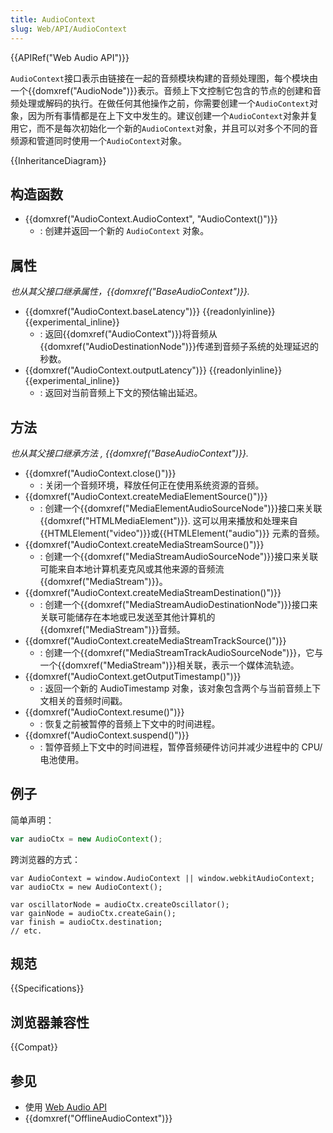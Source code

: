 ```yaml
---
title: AudioContext
slug: Web/API/AudioContext
---
```


{{APIRef("Web Audio API")}}

`AudioContext`接口表示由链接在一起的音频模块构建的音频处理图，每个模块由一个{{domxref("AudioNode")}}表示。音频上下文控制它包含的节点的创建和音频处理或解码的执行。在做任何其他操作之前，你需要创建一个`AudioContext`对象，因为所有事情都是在上下文中发生的。建议创建一个`AudioContext`对象并复用它，而不是每次初始化一个新的`AudioContext`对象，并且可以对多个不同的音频源和管道同时使用一个`AudioContext`对象。

{{InheritanceDiagram}}

## 构造函数

- {{domxref("AudioContext.AudioContext", "AudioContext()")}}
  - : 创建并返回一个新的 `AudioContext` 对象。

## 属性

_也从其父接口继承属性，{{domxref("BaseAudioContext")}}._

- {{domxref("AudioContext.baseLatency")}} {{readonlyinline}} {{experimental_inline}}
  - : 返回{{domxref("AudioContext")}}将音频从{{domxref("AudioDestinationNode")}}传递到音频子系统的处理延迟的秒数。
- {{domxref("AudioContext.outputLatency")}} {{readonlyinline}} {{experimental_inline}}
  - : 返回对当前音频上下文的预估输出延迟。

## 方法

_也从其父接口继承方法 , {{domxref("BaseAudioContext")}}._

- {{domxref("AudioContext.close()")}}
  - : 关闭一个音频环境，释放任何正在使用系统资源的音频。
- {{domxref("AudioContext.createMediaElementSource()")}}
  - : 创建一个{{domxref("MediaElementAudioSourceNode")}}接口来关联{{domxref("HTMLMediaElement")}}. 这可以用来播放和处理来自{{HTMLElement("video")}}或{{HTMLElement("audio")}} 元素的音频。
- {{domxref("AudioContext.createMediaStreamSource()")}}
  - : 创建一个{{domxref("MediaStreamAudioSourceNode")}}接口来关联可能来自本地计算机麦克风或其他来源的音频流{{domxref("MediaStream")}}。
- {{domxref("AudioContext.createMediaStreamDestination()")}}
  - : 创建一个{{domxref("MediaStreamAudioDestinationNode")}}接口来关联可能储存在本地或已发送至其他计算机的{{domxref("MediaStream")}}音频。
- {{domxref("AudioContext.createMediaStreamTrackSource()")}}
  - : 创建一个{{domxref("MediaStreamTrackAudioSourceNode")}}，它与一个{{domxref("MediaStream")}}相关联，表示一个媒体流轨迹。
- {{domxref("AudioContext.getOutputTimestamp()")}}
  - : 返回一个新的 AudioTimestamp 对象，该对象包含两个与当前音频上下文相关的音频时间戳。
- {{domxref("AudioContext.resume()")}}
  - : 恢复之前被暂停的音频上下文中的时间进程。
- {{domxref("AudioContext.suspend()")}}
  - : 暂停音频上下文中的时间进程，暂停音频硬件访问并减少进程中的 CPU/电池使用。

## 例子

简单声明：

```js
var audioCtx = new AudioContext();
```

跨浏览器的方式：

```plain
var AudioContext = window.AudioContext || window.webkitAudioContext;
var audioCtx = new AudioContext();

var oscillatorNode = audioCtx.createOscillator();
var gainNode = audioCtx.createGain();
var finish = audioCtx.destination;
// etc.
```

## 规范

{{Specifications}}

## 浏览器兼容性

{{Compat}}

## 参见

- 使用 [Web Audio API](/zh-CN/docs/Web_Audio_API/Using_Web_Audio_API)
- {{domxref("OfflineAudioContext")}}
